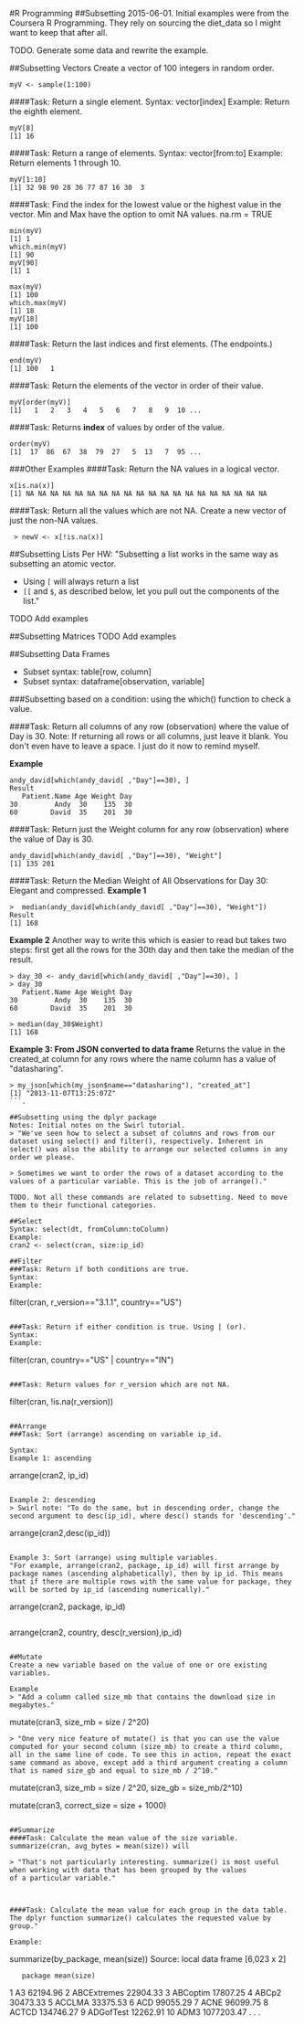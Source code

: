 #R Programming
##Subsetting
2015-06-01. Initial examples were from the Coursera R Programming.
They rely on sourcing the diet_data so I might want to keep that after all.

TODO. Generate some data and rewrite the example.

##Subsetting Vectors
Create a vector of 100 integers in random order.
```
myV <- sample(1:100)
```
####Task: Return a single element.
Syntax: vector[index]
Example: Return the eighth element.
```
myV[8]
[1] 16
```

####Task: Return a range of elements.
Syntax: vector[from:to]
Example: Return elements 1 through 10.
```
myV[1:10]
[1] 32 98 90 28 36 77 87 16 30  3
```

####Task: Find the index for the lowest value or the highest value in the vector.
Min and Max have the option to omit NA values. na.rm = TRUE
```
min(myV)
[1] 1
which.min(myV)
[1] 90
myV[90]
[1] 1

max(myV)
[1] 100
which.max(myV)
[1] 18
myV[18]
[1] 100
```

####Task: Return the last indices and first elements. (The endpoints.)
```
end(myV)
[1] 100   1
```
####Task: Return the elements of the vector in order of their value.
```
myV[order(myV)]
[1]   1   2   3   4   5   6   7   8   9  10 ...
```

####Task: Returns **index** of values by order of the value. 
```
order(myV)
[1]  17  86  67  38  79  27   5  13   7  95 ...
```  

###Other Examples
####Task: Return the NA values in a logical vector.
```
x[is.na(x)]
[1] NA NA NA NA NA NA NA NA NA NA NA NA NA NA NA NA NA NA NA NA
```

####Task: Return all the values which are not NA.
Create a new vector of just the non-NA values.
```
 > newV <- x[!is.na(x)]
```


##Subsetting Lists
Per HW: "Subsetting a list works in the same way as subsetting an atomic vector. 
* Using `[` will always return a list
* `[[` and `$`, as described below, let you pull out the components of the list."

TODO Add examples

##Subsetting Matrices
TODO Add examples

##Subsetting Data Frames
* Subset syntax: table[row, column]
* Subset syntax: dataframe[observation, variable]

###Subsetting based on a condition: using the which() function to check a value.

####Task: Return all columns of any row (observation) where the value of Day is 30.
Note: If returning all rows or all columns, just leave it blank.
You don't even have to leave a space. I just do it now to remind myself.

**Example**
```
andy_david[which(andy_david[ ,"Day"]==30), ]
Result
   Patient.Name Age Weight Day
30         Andy  30    135  30
60        David  35    201  30
```

####Task: Return just the Weight column for any row (observation) where the value of Day is 30.
```
andy_david[which(andy_david[ ,"Day"]==30), "Weight"]
[1] 135 201
```

####Task: Return the Median Weight of All Observations for Day 30: Elegant and compressed.
**Example 1**
```
>  median(andy_david[which(andy_david[ ,"Day"]==30), "Weight"])
Result
[1] 168
```

**Example 2**
Another way to write this which is easier to read but takes two steps: first get all the rows for the 30th day and then take the median of the result.
```
> day_30 <- andy_david[which(andy_david[ ,"Day"]==30), ]
> day_30
   Patient.Name Age Weight Day
30         Andy  30    135  30
60        David  35    201  30

> median(day_30$Weight)
[1] 168
```

**Example 3: From JSON converted to data frame**
Returns the value in the created_at column for any rows where the name column has a value of "datasharing".
```
> my_json[which(my_json$name=="datasharing"), "created_at"]
[1] "2013-11-07T13:25:07Z"
```.

##Subsetting using the dplyr package
Notes: Initial notes on the Swirl tutorial.
> "We've seen how to select a subset of columns and rows from our dataset using select() and filter(), respectively. Inherent in select() was also the ability to arrange our selected columns in any order we please.

> Sometimes we want to order the rows of a dataset according to the values of a particular variable. This is the job of arrange()."

TODO. Not all these commands are related to subsetting. Need to move them to their functional categories.

##Select
Syntax: select(dt, fromColumn:toColumn)
Example:
cran2 <- select(cran, size:ip_id)

##Filter
###Task: Return if both conditions are true.
Syntax:
Example:
```
filter(cran, r_version=="3.1.1", country=="US")
```

###Task: Return if either condition is true. Using | (or).
Syntax:
Example:
```
filter(cran, country=="US" | country=="IN")
```

###Task: Return values for r_version which are not NA.
```
filter(cran, !is.na(r_version))
```

##Arrange
###Task: Sort (arrange) ascending on variable ip_id.

Syntax:
Example 1: ascending
```
arrange(cran2, ip_id)
```

Example 2: descending
> Swirl note: "To do the same, but in descending order, change the second argument to desc(ip_id), where desc() stands for 'descending'."

```
arrange(cran2,desc(ip_id))
```

Example 3: Sort (arrange) using multiple variables.
"For example, arrange(cran2, package, ip_id) will first arrange by package names (ascending alphabetically), then by ip_id. This means that if there are multiple rows with the same value for package, they will be sorted by ip_id (ascending numerically)."
```
arrange(cran2, package, ip_id)
```

```
arrange(cran2, country, desc(r_version),ip_id)
```

##Mutate
Create a new variable based on the value of one or ore existing variables.

Example
> "Add a column called size_mb that contains the download size in megabytes."

```
mutate(cran3, size_mb = size / 2^20)
```
> "One very nice feature of mutate() is that you can use the value computed for your second column (size_mb) to create a third column, all in the same line of code. To see this in action, repeat the exact same command as above, except add a third argument creating a column that is named size_gb and equal to size_mb / 2^10."

```
mutate(cran3, size_mb = size / 2^20, size_gb = size_mb/2^10)

mutate(cran3, correct_size = size + 1000)
```

##Summarize
####Task: Calculate the mean value of the size variable.
summarize(cran, avg_bytes = mean(size)) will 

> "That's not particularly interesting. summarize() is most useful when working with data that has been grouped by the values
of a particular variable."



####Task: Calculate the mean value for each group in the data table.
The dplyr function summarize() calculates the requested value by group."

Example:
```
summarize(by_package, mean(size))
Source: local data frame [6,023 x 2]

       package mean(size)
1           A3   62194.96
2  ABCExtremes   22904.33
3     ABCoptim   17807.25
4        ABCp2   30473.33
5       ACCLMA   33375.53
6          ACD   99055.29
7         ACNE   96099.75
8        ACTCD  134746.27
9    ADGofTest   12262.91
10        ADM3 1077203.47
.
.
.
```

